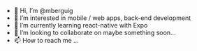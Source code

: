 - 👋 Hi, I’m @mberguig
- 👀 I’m interested in mobile / web apps, back-end development
- 🌱 I’m currently learning react-native with Expo
- 💞️ I’m looking to collaborate on maybe something soon...
- 📫 How to reach me ...

<!---
mberguig/mberguig is a ✨ special ✨ repository because its `README.md` (this file) appears on your GitHub profile.
You can click the Preview link to take a look at your changes.
--->
